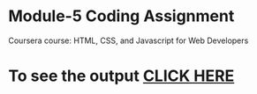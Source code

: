 
# Module-5 Coding Assignment

Coursera course: HTML, CSS, and Javascript for Web Developers

# To see the output [CLICK HERE](https://harshit-09.github.io/Coursera/Module5/index.html#)
